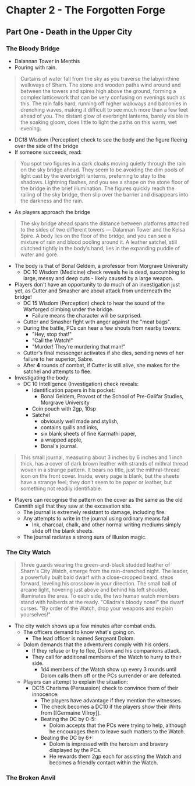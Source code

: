 # Chapter 2 - The Forgotten Forge

## Part One - Death in the Upper City

### The Bloody Bridge

- Dalannan Tower in Menthis
- Pouring with rain.

> Curtains of water fall from the sky as you traverse the labyrinthine walkways of Sharn.
> The stone and wooden paths wind around and between the towers and spires high above the ground, forming a complex
> latticework that can be very confusing on evenings such as this.
> The rain falls hard, running off higher walkways and balconies in drenching waves, making it difficult to see much
> more than a few feet ahead of you. The distant glow of everbright lanterns, barely visible in the soaking gloom,
> does little to light the paths on this warm, wet evening.

- DC18 Wisdom (Perception) check to see the body and the figure fleeing over the side of the bridge
- If someone succeeds, read:

> You spot two figures in a dark cloaks moving quietly through the rain on the sky bridge ahead.
> They seem to be avoiding the dim pools of light cast by the everbright lanterns, preferring to stay to the shadows.
> Lightning flashes, and you see a shape on the stone floor of the bridge in the brief illumination.
> The figures quickly reach the railing of the sky bridge, then slip over the barrier and disappears into the
> darkness and the rain.

- As players approach the bridge

> The sky bridge ahead spans the distance between platforms attached to the sides of two different towers — Dalannan
> Tower and the Kelsa Spire.
> A body lies on the floor of the bridge, and you can see a mixture of rain and blood pooling around it.
> A leather satchel, still clutched tightly in the body’s hand, lies in the expanding puddle of water and gore.

- The body is that of Bonal Geldem, a professor from Morgrave University
  - DC 10 Wisdom (Medicine) check reveals he is dead, succumbing to large, messy and deep cuts - likely caused by a large weapon.
- Players don't have an opportunity to do much of an investigation just yet, as Cutter and Smasher are about attack from underneath the bridge!
  - DC 15 Wisdom (Perception) check to hear the sound of the Warforged climbing under the bridge.
    - Failure means the character will be surprised.
  - Cutter and Smasher fight with anger against the "meat bags".
  - During the battle, PCs can hear a few shouts from nearby towers:
    - "Hey, stop that!"
    - "Call the Watch!"
    - "Murder! They’re murdering that man!"
  - Cutter's final messenger activates if she dies, sending news of her failure to her superior, Sabre.
  - After **4** rounds of combat, if Cutter is still alive, she makes for the satchel and attempts to flee.
- Investigating the body:
  - DC 10 Intelligence (Investigation) check reveals:
    - Identification papers in his pocket:
      - Bonal Geldem, Provost of the School of Pre-Galifar Studies, Morgrave University
    - Coin pouch with 2gp, 10sp
    - Satchel
      - obviously well made and stylish,
      - contains quills and inks,
      - six blank sheets of fine Karrnathi paper,
      - a wrapped apple,
      - Bonal's journal.

> This small journal, measuring about 3 inches by 6 inches and 1 inch thick, has a cover of dark brown leather with
> strands of mithral thread woven in a strange pattern.
> It bears no title, just the mithral-thread icon on the front cover.
> Inside, every page is blank, but the sheets have a strange feel; they don’t seem to be paper or leather,
> but something not readily identifiable.

- Players can recognise the pattern on the cover as the same as the old Cannith sigil that they saw at the excavation site.
  - The journal is extremely resistant to damage, including fire.
  - Any attempts to write in the journal using ordinary means fail
    - Ink, charcoal, chalk, and other normal writing mediums simply slide off the blank sheets.
  - The journal radiates a strong aura of Illusion magic.

### The City Watch

> Three guards wearing the green-and-black studded leather of Sharn's City Watch, emerge from the rain-drenched night.
> The leader, a powerfully built bald dwarf with a close-cropped beard, steps forward, leveling his crossbow in your direction.
> The small ball of arcane light, hovering just above and behind his left shoulder, illuminates the area.
> To each side, the two human watch members stand with halberds at the ready.
> "Olladra's bloody nose!" the dwarf curses. "By order of the Watch, drop your weapons and explain yourselves!"

- The city watch shows up a few minutes after combat ends.
  - The officers demand to know what's going on.
    - The lead officer is named Sergeant Dolom.
  - Dolom demands that the adventurers comply with his orders.
    - If they refuse or try to flee, Dolom and his companions attack.
    - They call for additional members of the Watch to hurry to their side.
      - 1d4 members of the Watch show up every 3 rounds until Dolom calls them off or the PCs surrender or are defeated.
  - Players can attempt to explain the situation:
    - DC15 Charisma (Persuasion) check to convince them of their innocence.
      - The players have advantage if they mention the witnesses.
      - The check becomes a DC10 if the players show their Writs from [[Germaine Vilroy]].
      - Beating the DC by 0-5:
        - Dolom accepts that the PCs were trying to help, although he encourages them to leave such matters to the Watch.
      - Beating the DC by 6+:
        - Dolom is impressed with the heroism and bravery displayed by the PCs.
        - He rewards them 2gp each for assisting the Watch and becomes a friendly contact within the Watch.

### The Broken Anvil
